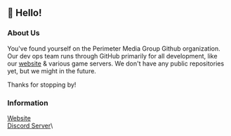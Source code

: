 ## 👋 Hello!

### About Us

You've found yourself on the Perimeter Media Group Github organization. Our dev ops team runs through GitHub primarily for all development, like our [website](https://perimetergaming.com) & various game servers. We don't have any public repositories yet, but we might in the future. 

Thanks for stopping by!


### Information
[Website](https://perimetergaming.com)\
[Discord Server](https://discord.gg/AYb3Un6)\
